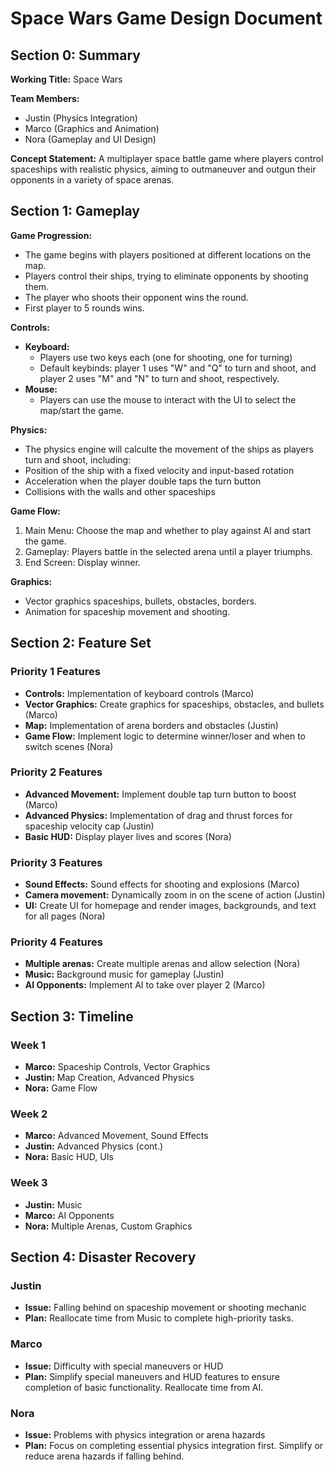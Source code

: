 # Space Wars Game Design Document

## Section 0: Summary

**Working Title:** Space Wars

**Team Members:**
- Justin (Physics Integration)
- Marco (Graphics and Animation)
- Nora (Gameplay and UI Design)

**Concept Statement:** A multiplayer space battle game where players control spaceships with realistic physics, aiming to outmaneuver and outgun their opponents in a variety of space arenas.

## Section 1: Gameplay

**Game Progression:**
- The game begins with players positioned at different locations on the map.
- Players control their ships, trying to eliminate opponents by shooting them.
- The player who shoots their opponent wins the round.
- First player to 5 rounds wins.

**Controls:**
- **Keyboard:**
  - Players use two keys each (one for shooting, one for turning)
  - Default keybinds: player 1 uses "W" and "Q" to turn and shoot, and player 2 uses "M" and "N" to turn and shoot, respectively.
- **Mouse:** 
  - Players can use the mouse to interact with the UI to select the map/start the game.

**Physics:**
- The physics engine will calculte the movement of the ships as players turn and shoot, including:
- Position of the ship with a fixed velocity and input-based rotation
- Acceleration when the player double taps the turn button
- Collisions with the walls and other spaceships

**Game Flow:**
1. Main Menu: Choose the map and whether to play against AI and start the game.
2. Gameplay: Players battle in the selected arena until a player triumphs.
3. End Screen: Display winner.

**Graphics:**
- Vector graphics spaceships, bullets, obstacles, borders.
- Animation for spaceship movement and shooting.

## Section 2: Feature Set

### Priority 1 Features
- **Controls:** Implementation of keyboard controls (Marco)
- **Vector Graphics:** Create graphics for spaceships, obstacles, and bullets (Marco)
- **Map:** Implementation of arena borders and obstacles (Justin)
- **Game Flow:** Implement logic to determine winner/loser and when to switch scenes (Nora)

### Priority 2 Features
- **Advanced Movement:** Implement double tap turn button to boost (Marco)
- **Advanced Physics:** Implementation of drag and thrust forces for spaceship velocity cap (Justin)
- **Basic HUD:** Display player lives and scores (Nora)

### Priority 3 Features
- **Sound Effects:** Sound effects for shooting and explosions (Marco)
- **Camera movement:** Dynamically zoom in on the scene of action (Justin)
- **UI:** Create UI for homepage and render images, backgrounds, and text for all pages (Nora)

### Priority 4 Features
- **Multiple arenas:** Create multiple arenas and allow selection (Nora)
- **Music:** Background music for gameplay (Justin)
- **AI Opponents:** Implement AI to take over player 2 (Marco)

## Section 3: Timeline

### Week 1
- **Marco:** Spaceship Controls, Vector Graphics
- **Justin:** Map Creation, Advanced Physics
- **Nora:** Game Flow

### Week 2
- **Marco:** Advanced Movement, Sound Effects
- **Justin:** Advanced Physics (cont.)
- **Nora:** Basic HUD, UIs

### Week 3
- **Justin:** Music
- **Marco:** AI Opponents
- **Nora:** Multiple Arenas, Custom Graphics

## Section 4: Disaster Recovery

### Justin
- **Issue:** Falling behind on spaceship movement or shooting mechanic
- **Plan:** Reallocate time from Music to complete high-priority tasks.

### Marco
- **Issue:** Difficulty with special maneuvers or HUD
- **Plan:** Simplify special maneuvers and HUD features to ensure completion of basic functionality. Reallocate time from AI.

### Nora
- **Issue:** Problems with physics integration or arena hazards
- **Plan:** Focus on completing essential physics integration first. Simplify or reduce arena hazards if falling behind.
